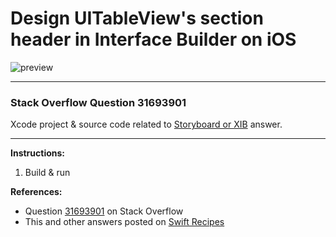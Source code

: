 # Design UITableView's section header in Interface Builder on iOS

![preview](https://i.stack.imgur.com/DDJ0h.png)

---

### Stack Overflow Question 31693901

Xcode project & source code related to [Storyboard or XIB](https://stackoverflow.com/questions/31693901/design-uitableviews-section-header-in-interface-builder/32261262#32261262) answer.

---

**Instructions:**

1. Build & run

**References:**

- Question [31693901](https://stackoverflow.com/questions/31693901) on Stack Overflow
- This and other answers posted on [Swift Recipes](http://swiftarchitect.com/recipes/)

